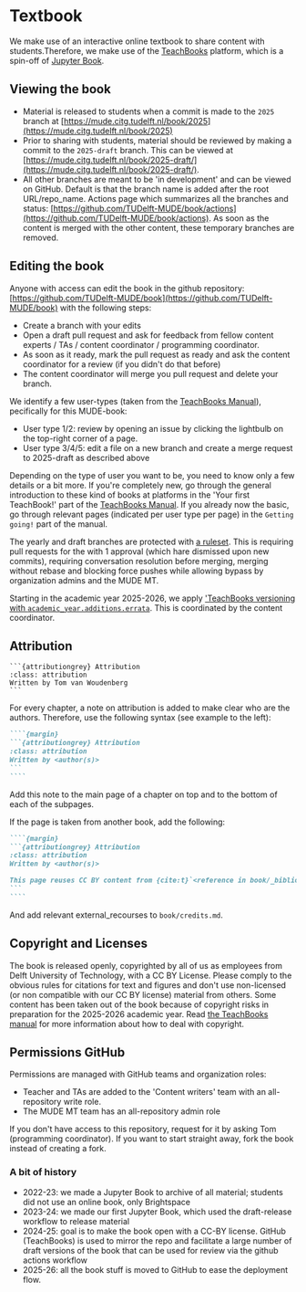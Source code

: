 # Textbook

We make use of an interactive online textbook to share content with students.Therefore, we make use of the [TeachBooks](https://teachbooks.tudelft.nl/) platform, which is a spin-off of [Jupyter Book](https://jupyterbook.org/en/stable/intro.html).

## Viewing the book

- Material is released to students when a commit is made to the `2025` branch at [https://mude.citg.tudelft.nl/book/2025](https://mude.citg.tudelft.nl/book/2025)
- Prior to sharing with students, material should be reviewed by making a commit to the `2025-draft` branch. This can be viewed at [https://mude.citg.tudelft.nl/book/2025-draft/](https://mude.citg.tudelft.nl/book/2025-draft/).
- All other branches are meant to be 'in development' and can be viewed on GitHub. Default is that the branch name is added after the root URL/repo_name. Actions page which summarizes all the branches and status: [https://github.com/TUDelft-MUDE/book/actions](https://github.com/TUDelft-MUDE/book/actions). As soon as the content is merged with the other content, these temporary branches are removed.


## Editing the book
Anyone with access can edit the book in the github repository: [https://github.com/TUDelft-MUDE/book](https://github.com/TUDelft-MUDE/book) with the following steps:
- Create a branch with your edits
- Open a draft pull request and ask for feedback from fellow content experts / TAs / content coordinator / programming coordinator.
- As soon as it ready, mark the pull request as ready and ask the content coordinator for a review (if you didn't do that before)
- The content coordinator will merge you pull request and delete your branch.

We identify a few user-types (taken from the [TeachBooks Manual](https://teachbooks.io/manual/installation-and-setup/user_types.html)), pecifically for this MUDE-book:
- User type 1/2: review by opening an issue by clicking the lightbulb on the top-right corner of a page.
- User type 3/4/5: edit a file on a new branch and create a merge request to 2025-draft as described above

Depending on the type of user you want to be, you need to know only a few details or a bit more. If you're completely new, go through the general introduction to these kind of books at platforms in the 'Your first TeachBook!' part of the  [TeachBooks Manual](https://teachbooks.io/manual/intro.html). If you already now the basic, go through  relevant pages (indicated per user type per page) in the `Getting going!` part of the manual.

The yearly and draft branches are protected with [a ruleset](./Protect_main.json). This is requiring pull requests for the with 1 approval (which hare dismissed upon new commits), requiring conversation resolution before merging, merging without rebase and blocking force pushes while allowing bypass by organization admins and the MUDE MT.

Starting in the academic year 2025-2026, we apply ['TeachBooks versioning with `academic_year.additions.errata`](https://teachbooks.io/manual/installation-and-setup/versioning_changelog.html). This is coordinated by the content coordinator.

## Attribution
````{margin}
```{attributiongrey} Attribution
:class: attribution
Written by Tom van Woudenberg
```
````

For every chapter, a note on attribution is added to make clear who are the authors. Therefore, use the following syntax (see example to the left):
`````md
````{margin}
```{attributiongrey} Attribution
:class: attribution
Written by <author(s)>
```
````
`````

Add this note to the main page of a chapter on top and to the bottom of each of the subpages.

If the page is taken from another book, add the following:

`````md
````{margin}
```{attributiongrey} Attribution
:class: attribution
Written by <author(s)>

This page reuses CC BY content from {cite:t}`<reference in book/_bibliography/references.bib>`. {fa}`quote-left`[Find out more here](external_resources)
```
````
`````

And add relevant external_recourses to `book/credits.md`.

## Copyright and Licenses
The book is released openly, copyrighted by all of us as employees from Delft University of Technology, with a CC BY License. Please comply to the obvious rules for citations for text and figures and don't use non-licensed (or non compatible with our CC BY license) material from others. Some content has been taken out of the book because of copyright risks in preparation for the 2025-2026 academic year. Read [the TeachBooks manual](https://teachbooks.io/manual/installation-and-setup/copyright.html) for more information about how to deal with copyright.

## Permissions GitHub
Permissions are managed with GitHub teams and organization roles:
- Teacher and TAs are added to the 'Content writers' team with an all-repository write role.
- The MUDE MT team has an all-repository admin role

If you don't have access to this repository, request for it by asking Tom (programming coordinator). If you want to start straight away, fork the book instead of creating a fork.

### A bit of history

- 2022-23: we made a Jupyter Book to archive of all material; students did not use an online book, only Brightspace
- 2023-24: we made our first Jupyter Book, which used the draft-release workflow to release material
- 2024-25: goal is to make the book open with a CC-BY license. GitHub (TeachBooks) is used to mirror the repo and facilitate a large number of draft versions of the book that can be used for review via the github actions workflow
- 2025-26: all the book stuff is moved to GitHub to ease the deployment flow.
